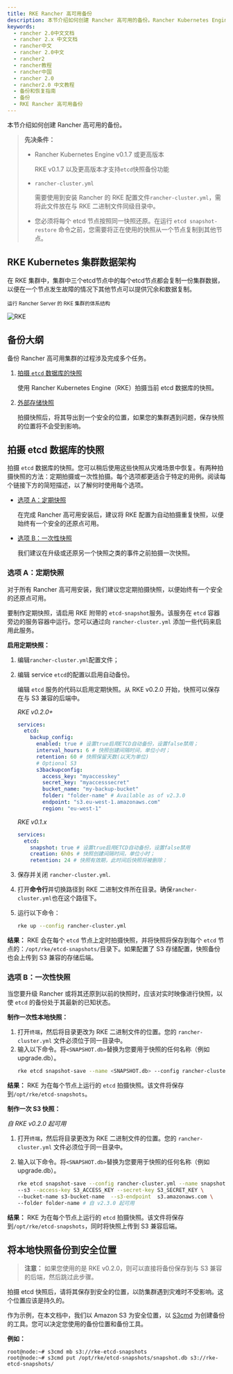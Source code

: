 ```yaml
---
title: RKE Rancher 高可用备份
description: 本节介绍如何创建 Rancher 高可用的备份。Rancher Kubernetes Engine v0.1.7 或更高版本。RKE v0.1.7 以及更高版本才支持`etcd`快照备份功能。在 RKE 集群中，集群数据将在集群中的三个 etcd 节点上的每个节点上复制，以在一个节点发生故障的情况下提供冗余和数据复制。
keywords:
  - rancher 2.0中文文档
  - rancher 2.x 中文文档
  - rancher中文
  - rancher 2.0中文
  - rancher2
  - rancher教程
  - rancher中国
  - rancher 2.0
  - rancher2.0 中文教程
  - 备份和恢复指南
  - 备份
  - RKE Rancher 高可用备份
---
```


本节介绍如何创建 Rancher 高可用的备份。

> **先决条件：**
>
> - Rancher Kubernetes Engine v0.1.7 或更高版本
>
>   RKE v0.1.7 以及更高版本才支持`etcd`快照备份功能
>
> - `rancher-cluster.yml`
>
>   需要使用到安装 Rancher 的 RKE 配置文件`rancher-cluster.yml`，需将此文件放在与 RKE 二进制文件同级目录中。
>
> - 您必须将每个 etcd 节点按照同一快照还原。在运行 `etcd snapshot-restore` 命令之前，您需要将正在使用的快照从一个节点复制到其他节点。

## RKE Kubernetes 集群数据架构

在 RKE 集群中，集群中三个etcd节点中的每个etcd节点都会复制一份集群数据，以便在一个节点发生故障的情况下其他节点可以提供冗余和数据复制。

<sup>运行 Rancher Server 的 RKE 集群的体系结构</sup>

![RKE](/img/rancher/rke-server-storage.svg)

## 备份大纲

备份 Rancher 高可用集群的过程涉及完成多个任务。

1. [拍摄 `etcd` 数据库的快照](#拍摄-etcd-数据库的快照)

   使用 Rancher Kubernetes Engine（RKE）拍摄当前 etcd 数据库的快照。

1. [外部存储快照](#将本地快照备份到安全位置)

   拍摄快照后，将其导出到一个安全的位置，如果您的集群遇到问题，保存快照的位置将不会受到影响。

## 拍摄 etcd 数据库的快照

拍摄 `etcd` 数据库的快照。您可以稍后使用这些快照从灾难场景中恢复。有两种拍摄快照的方法：定期拍摄或一次性拍摄。每个选项都更适合于特定的用例。阅读每个链接下方的简短描述，以了解何时使用每个选项。

- [选项 A：定期快照](#选项-a：定期快照)

  在完成 Rancher 高可用安装后，建议将 RKE 配置为自动拍摄重复快照，以便始终有一个安全的还原点可用。

- [选项 B：一次性快照](#选项-b：一次性快照)

  我们建议在升级或还原另一个快照之类的事件之前拍摄一次快照。

### 选项 A：定期快照

对于所有 Rancher 高可用安装，我们建议您定期拍摄快照，以便始终有一个安全的还原点可用。

要制作定期快照，请启用 RKE 附带的 `etcd-snapshot`服务。该服务在 `etcd` 容器旁边的服务容器中运行。您可以通过向 `rancher-cluster.yml` 添加一些代码来启用此服务。

**启用定期快照：**

1. 编辑`rancher-cluster.yml`配置文件；

2. 编辑 service `etcd`的配置以启用自动备份。

   编辑 `etcd` 服务的代码以启用定期快照。从 RKE v0.2.0 开始，快照可以保存在与 S3 兼容的后端中。

   _RKE v0.2.0+_

   ```yaml
   services:
     etcd:
       backup_config:
         enabled: true # 设置true启用ETCD自动备份，设置false禁用；
         interval_hours: 6 # 快照创建间隔时间，单位小时；
         retention: 60 # 快照保留天数(以天为单位)
         # Optional S3
         s3backupconfig:
           access_key: "myaccesskey"
           secret_key: "myaccesssecret"
           bucket_name: "my-backup-bucket"
           folder: "folder-name" # Available as of v2.3.0
           endpoint: "s3.eu-west-1.amazonaws.com"
           region: "eu-west-1"
   ```

   _RKE v0.1.x_

   ```yaml
   services:
     etcd:
       snapshot: true # 设置true启用ETCD自动备份，设置false禁用
       creation: 6h0s # 快照创建间隔时间，单位小时；
       retention: 24 # 快照有效期，此时间后快照将被删除；
   ```

3. 保存并关闭 `rancher-cluster.yml`.

4. 打开**命令行**并切换路径到 RKE 二进制文件所在目录。确保`rancher-cluster.yml`也在这个路径下。

5. 运行以下命令：

   ```bash
   rke up --config rancher-cluster.yml
   ```

**结果：** RKE 会在每个 `etcd` 节点上定时拍摄快照，并将快照将保存到每个 `etcd` 节点的：`/opt/rke/etcd-snapshots/`目录下。如果配置了 S3 存储配置，快照备份也会上传到 S3 兼容的存储后端。

### 选项 B：一次性快照

当您要升级 Rancher 或将其还原到以前的快照时，应该对实时映像进行快照，以使 `etcd` 的备份处于其最新的已知状态。

**制作一次性本地快照：**

1. 打开`终端`，然后将目录更改为 RKE 二进制文件的位置。您的 `rancher-cluster.yml` 文件必须位于同一目录中。
1. 输入以下命令。将`<SNAPSHOT.db>`替换为您要用于快照的任何名称（例如 upgrade.db）。
   ```bash
   rke etcd snapshot-save --name <SNAPSHOT.db> --config rancher-cluster.yml
   ```

**结果：** RKE 为在每个节点上运行的 `etcd` 拍摄快照。该文件将保存到`/opt/rke/etcd-snapshots`。

**制作一次 S3 快照：**

_自 RKE v0.2.0 起可用_

1. 打开`终端`，然后将目录更改为 RKE 二进制文件的位置。您的 `rancher-cluster.yml` 文件必须位于同一目录中。
1. 输入以下命令。将`<SNAPSHOT.db>`替换为您要用于快照的任何名称（例如 upgrade.db）。

   ```bash
   rke etcd snapshot-save --config rancher-cluster.yml --name snapshot-name  \
   --s3 --access-key S3_ACCESS_KEY --secret-key S3_SECRET_KEY \
   --bucket-name s3-bucket-name  --s3-endpoint  s3.amazonaws.com \
   --folder folder-name # 自 v2.3.0 起可用
   ```

**结果：** RKE 为在每个节点上运行的 `etcd` 拍摄快照。该文件将保存到`/opt/rke/etcd-snapshots`，同时将快照上传到 S3 兼容后端。

## 将本地快照备份到安全位置

> **注意：** 如果您使用的是 RKE v0.2.0，则可以直接将备份保存到与 S3 兼容的后端，然后跳过此步骤。

拍摄 etcd 快照后，请将其保存到安全的位置，以防集群遇到灾难时不受影响。这个位置应该是持久的。

作为示例，在本文档中，我们以 Amazon S3 为安全位置，以 [S3cmd](http://s3tools.org/s3cmd) 为创建备份的工具。您可以决定您使用的备份位置和备份工具。

**例如：**

```
root@node:~# s3cmd mb s3://rke-etcd-snapshots
root@node:~# s3cmd put /opt/rke/etcd-snapshots/snapshot.db s3://rke-etcd-snapshots/
```
